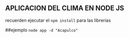 ## APLICACION DEL CLIMA EN NODE JS

recuerden ejecutar el ```npm install``` para las librerias

##ejemplo
```node app -d "Acapulco"```
